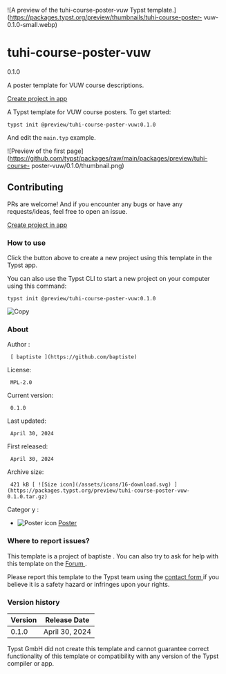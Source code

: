 ![A preview of the tuhi-course-poster-vuw Typst
template.](https://packages.typst.org/preview/thumbnails/tuhi-course-poster-
vuw-0.1.0-small.webp)

#  tuhi-course-poster-vuw

0.1.0

A poster template for VUW course descriptions.

[ Create project in app ](/app?template=tuhi-course-poster-vuw&version=0.1.0)

A Typst template for VUW course posters. To get started:

    
    
    typst init @preview/tuhi-course-poster-vuw:0.1.0
    

And edit the ` main.typ ` example.

![Preview of the first
page](https://github.com/typst/packages/raw/main/packages/preview/tuhi-course-
poster-vuw/0.1.0/thumbnail.png)

##  Contributing

PRs are welcome! And if you encounter any bugs or have any requests/ideas,
feel free to open an issue.

[ Create project in app ](/app?template=tuhi-course-poster-vuw&version=0.1.0)

###  How to use

Click the button above to create a new project using this template in the
Typst app.

You can also use the Typst CLI to start a new project on your computer using
this command:

    
    
    typst init @preview/tuhi-course-poster-vuw:0.1.0

![Copy](/assets/icons/16-copy.svg)

###  About

Author  :

     [ baptiste ](https://github.com/baptiste)
License:

     MPL-2.0 
Current version:

     0.1.0 
Last updated:

     April 30, 2024 
First released:

     April 30, 2024 
Archive size:

     421 kB [ ![Size icon](/assets/icons/16-download.svg) ](https://packages.typst.org/preview/tuhi-course-poster-vuw-0.1.0.tar.gz)
Categor  y  :

    

  * ![Poster icon](/assets/icons/16-pin.svg) [ Poster ](https://typst.app/universe/search/?category=poster)

###  Where to report issues?

This  template  is a project of  baptiste  .  You can also try to ask for help
with this  template  on the  [ Forum ](https://forum.typst.app) .

Please report this  template  to the Typst team using the  [ contact form
](https://typst.app/contact) if you believe it is a safety hazard or infringes
upon your rights.

###  Version history

Version  |  Release Date   
---|---  
0.1.0  |  April 30, 2024   
  
Typst GmbH did not create this  template  and cannot guarantee correct
functionality of this  template  or compatibility with any version of the
Typst compiler or app.

